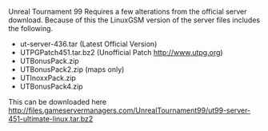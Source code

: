 Unreal Tournament 99 Requires a few alterations from the official server download. Because of this the LinuxGSM version of the server files includes the following.

* ut-server-436.tar (Latest Official Version)
* UTPGPatch451.tar.bz2 (Unofficial Patch http://www.utpg.org)
* UTBonusPack.zip 
* UTBonusPack2.zip (maps only)
* UTInoxxPack.zip
* UTBonusPack4.zip

This can be downloaded here
http://files.gameservermanagers.com/UnrealTournament99/ut99-server-451-ultimate-linux.tar.bz2
